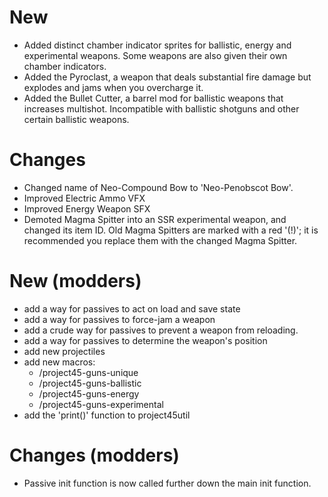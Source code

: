 # New
- Added distinct chamber indicator sprites for ballistic, energy and experimental weapons. Some weapons are also given their own chamber indicators.
- Added the Pyroclast, a weapon that deals substantial fire damage but explodes and jams when you overcharge it.
- Added the Bullet Cutter, a barrel mod for ballistic weapons that increases multishot. Incompatible with ballistic shotguns and other certain ballistic weapons.

# Changes
- Changed name of Neo-Compound Bow to 'Neo-Penobscot Bow'.
- Improved Electric Ammo VFX
- Improved Energy Weapon SFX
- Demoted Magma Spitter into an SSR experimental weapon, and changed its item ID. Old Magma Spitters are marked with a red '(!)'; it is recommended you replace them with the changed Magma Spitter.

# New (modders)
- add a way for passives to act on load and save state
- add a way for passives to force-jam a weapon
- add a crude way for passives to prevent a weapon from reloading.
- add a way for passives to determine the weapon's position
- add new projectiles
- add new macros:
  - /project45-guns-unique
  - /project45-guns-ballistic
  - /project45-guns-energy
  - /project45-guns-experimental
- add the 'print()' function to project45util

# Changes (modders)
- Passive init function is now called further down the main init function.
